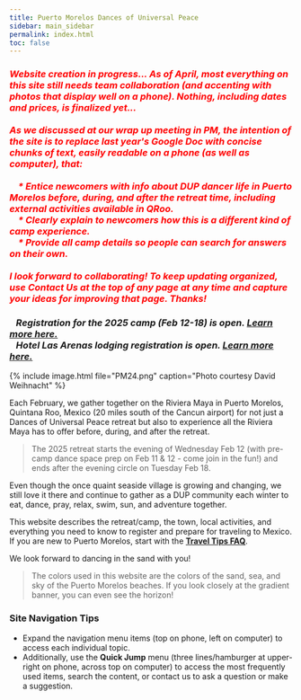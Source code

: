 ```yaml
---
title: Puerto Morelos Dances of Universal Peace
sidebar: main_sidebar
permalink: index.html
toc: false
---
```


### <span style="color:red">*Website creation in progress... As of April, most everything on this site still needs team collaboration (and accenting with photos that display well on a phone). Nothing, **including dates and prices**, is finalized yet...<br><br>As we discussed at our wrap up meeting in PM, the intention of the site is to replace last year's Google Doc with concise chunks of text, easily readable on a phone (as well as computer), that:<br><br>&nbsp;&nbsp;&nbsp; * Entice newcomers with info about DUP dancer life in Puerto Morelos before, during, and after the retreat time, including external activities available in QRoo.<br>&nbsp;&nbsp;&nbsp; * Clearly explain to newcomers how this is a different kind of camp experience.<br>&nbsp;&nbsp;&nbsp; * Provide all camp details so people can search for answers on their own.<br><br>I look forward to collaborating! To keep updating organized, use **Contact Us** at the top of any page at any time and capture your ideas for improving that page. Thanks!*</span>

### ***&nbsp;&nbsp;&nbsp;Registration for the 2025 camp (Feb 12-18) is open. [Learn more here.](pages/register.md)***<br>***&nbsp;&nbsp;&nbsp;Hotel Las Arenas lodging registration is open. [Learn more here.](pages/booking-las-arenas.md)***

{% include image.html file="PM24.png" caption="Photo courtesy David Weihnacht" %}

Each February, we gather together on the Riviera Maya in Puerto Morelos, Quintana Roo, Mexico (20 miles south of the Cancun airport) for not just a Dances of Universal Peace retreat but also to experience all the Riviera Maya has to offer before, during, and after the retreat.

> The 2025 retreat starts the evening of Wednesday Feb 12 (with pre-camp dance space prep on Feb 11 & 12 - come join in the fun!) and ends after the evening circle on Tuesday Feb 18.

Even though the once quaint seaside village is growing and changing, we still love it there and continue to gather as a DUP community each winter to eat, dance, pray, relax, swim, sun, and adventure together.

This website describes the retreat/camp, the town, local activities, and everything you need to know to register and prepare for traveling to Mexico. If you are new to Puerto Morelos, start with the [**Travel Tips FAQ**](pages/travel-tips-faq.md).

We look forward to dancing in the sand with you!

> The colors used in this website are the colors of the sand, sea, and sky of the Puerto Morelos beaches. If you look closely at the gradient banner, you can even see the horizon!

### Site Navigation Tips
* Expand the navigation menu items (top on phone, left on computer) to access each individual topic.
* Additionally, use the **Quick Jump** menu (three lines/hamburger at upper-right on phone, across top on computer) to access the most frequently used items, search the content, or contact us to ask a question or make a suggestion.